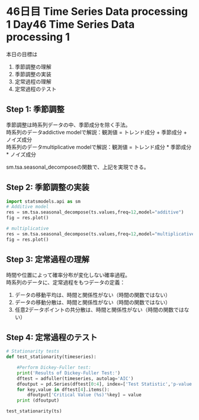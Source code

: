 # 46日目 Time Series Data processing 1 Day46 Time Series Data processing 1

本日の目標は
1. 季節調整の理解
2. 季節調整の実装
3. 定常過程の理解
4. 定常過程のテスト

## Step 1: 季節調整
季節調整は時系列データの中、季節成分を除く手法。  
時系列のデータaddictive modelで解説：観測値 = トレンド成分 + 季節成分 + ノイズ成分  
時系列のデータmultiplicative modelで解説：観測値 = トレンド成分 * 季節成分 * ノイズ成分  

sm.tsa.seasonal_decomposeの関数で、上記を実現できる。  

## Step 2: 季節調整の実装

```python
import statsmodels.api as sm
# Additive model
res = sm.tsa.seasonal_decompose(ts.values,freq=12,model="additive")
fig = res.plot()

# multiplicative
res = sm.tsa.seasonal_decompose(ts.values,freq=12,model="multiplicative")
fig = res.plot()
```

## Step 3: 定常過程の理解

時間や位置によって確率分布が変化しない確率過程。  
時系列のデータに、定常過程をもつデータの定義：
1. データの移動平均は、時間と関係性がない（時間の関数ではない）
2. データの移動分散は、時間と関係性がない（時間の関数ではない）
1. 任意2データポイントの共分散は、時間と関係性がない（時間の関数ではない）

## Step 4: 定常過程のテスト

```python
# Stationarity tests
def test_stationarity(timeseries):

    #Perform Dickey-Fuller test:
    print('Results of Dickey-Fuller Test:')
    dftest = adfuller(timeseries, autolag='AIC')
    dfoutput = pd.Series(dftest[0:4], index=['Test Statistic','p-value','#Lags Used','Number of Observations Used'])
    for key,value in dftest[4].items():
        dfoutput['Critical Value (%s)'%key] = value
    print (dfoutput)

test_stationarity(ts)
```
